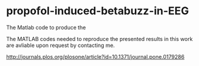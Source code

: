 # propofol-induced-betabuzz-in-EEG
The Matlab code to produce the 

The  MATLAB  codes  needed  to  reproduce  the  presented
results in  this  work are avliable upon request by contacting me. 

http://journals.plos.org/plosone/article?id=10.1371/journal.pone.0179286
